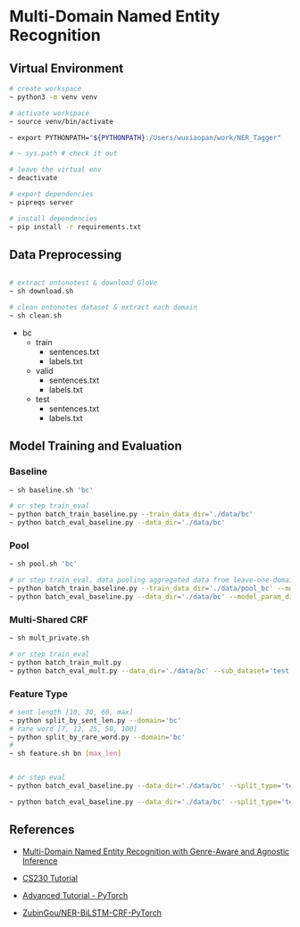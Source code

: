 
# Multi-Domain Named Entity Recognition


## Virtual Environment
```bash
# create workspace
~ python3 -m venv venv

# activate workspace
~ source venv/bin/activate

~ export PYTHONPATH="${PYTHONPATH}:/Users/wuxiaopan/work/NER_Tagger"

# ~ sys.path # check it out

# leave the virtual env
~ deactivate

# export dependencies
~ pipreqs server

# install dependencies
~ pip install -r requirements.txt
```


## Data Preprocessing

```bash

# extract ontonotest & download GloVe
~ sh download.sh

# clean ontonotes dataset & extract each domain
~ sh clean.sh
```

- bc
  - train
    - sentences.txt
    - labels.txt
  - valid
    - sentences.txt
    - labels.txt
  - test
    - sentences.txt
    - labels.txt



## Model Training and Evaluation

### Baseline

```bash
~ sh baseline.sh 'bc'

# or step train_eval
~ python batch_train_baseline.py --train_data_dir='./data/bc'
~ python batch_eval_baseline.py --data_dir='./data/bc'
```


### Pool
```bash
~ sh pool.sh 'bc'

# or step train_eval, data pooling aggregated data from leave-one-domain-out domains
~ python batch_train_baseline.py --train_data_dir='./data/pool_bc' --model_param_dir='./experiments/pool_bc'
~ python batch_eval_baseline.py --data_dir='./data/bc' --model_param_dir='./experiments/pool_bc'
```


### Multi-Shared CRF

```bash
~ sh mult_private.sh

# or step train_eval
~ python batch_train_mult.py
~ python batch_eval_mult.py --data_dir='./data/bc' --sub_dataset='test'
```


### Feature Type

```bash
# sent length [10, 30, 60, max]
~ python split_by_sent_len.py --domain='bc'
# rare word [7, 12, 25, 50, 100]
~ python split_by_rare_word.py --domain='bc'
# 
~ sh feature.sh bn [max_len]


# or step eval
~ python batch_eval_baseline.py --data_dir='./data/bc' --split_type='test_sent_10' --model_param_dir='./experiments/pool_bc'

~ python batch_eval_baseline.py --data_dir='./data/bc' --split_type='test_rare_7' --model_param_dir='./experiments/pool_bc'
```



## References

- [Multi-Domain Named Entity Recognition with Genre-Aware and Agnostic Inference](https://www.aclweb.org/anthology/2020.acl-main.750.pdf)


- [CS230 Tutorial](https://cs230.stanford.edu/blog/namedentity/)


- [Advanced Tutorial - PyTorch](https://pytorch.org/tutorials/beginner/nlp/advanced_tutorial.html)


- [ZubinGou/NER-BiLSTM-CRF-PyTorch](https://github.com/ZubinGou/NER-BiLSTM-CRF-PyTorch/tree/0146defefcc088b045016bafe5ea326fc52c7027)

